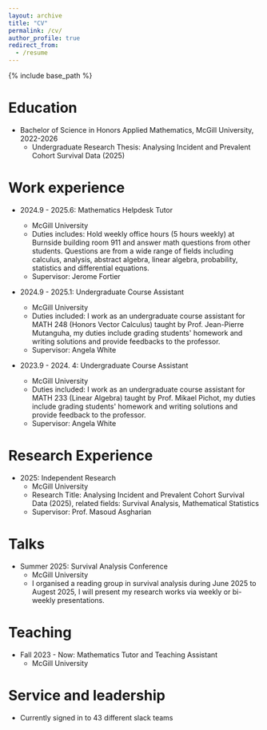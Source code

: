 ```yaml
---
layout: archive
title: "CV"
permalink: /cv/
author_profile: true
redirect_from:
  - /resume
---
```


{% include base_path %}

Education
======
* Bachelor of Science in Honors Applied Mathematics, McGill University, 2022-2026
  * Undergraduate Research Thesis: Analysing Incident and Prevalent Cohort Survival Data (2025)


Work experience
======
* 2024.9 - 2025.6: Mathematics Helpdesk Tutor
  * McGill University
  * Duties includes: Hold weekly office hours (5 hours weekly) at Burnside building room 911 and answer math questions from other students. Questions are from a wide range of fields including calculus, analysis, abstract algebra, linear algebra, probability, statistics and differential equations.
  * Supervisor: Jerome Fortier

* 2024.9 - 2025.1: Undergraduate Course Assistant
  * McGill University
  * Duties included: I work as an undergraduate course assistant for MATH 248 (Honors Vector Calculus) taught by Prof. Jean-Pierre Mutanguha, my duties include grading students' homework and writing solutions and provide feedbacks to the professor.
  * Supervisor: Angela White

* 2023.9 - 2024. 4: Undergraduate Course Assistant
  * McGill University
  * Duties included: I work as an undergraduate course assistant for MATH 233 (Linear Algebra) taught by Prof. Mikael Pichot, my duties include grading students' homework and writing solutions and provide feedback to the professor.
  * Supervisor: Angela White
  

Research Experience
======
* 2025: Independent Research
  * McGill University
  * Research Title: Analysing Incident and Prevalent Cohort Survival Data (2025), related fields: Survival Analysis, Mathematical Statistics
  * Supervisor: Prof. Masoud Asgharian
  
  
Talks
======
* Summer 2025: Survival Analysis Conference
  * McGill University
  * I organised a reading group in survival analysis during June 2025 to Augest 2025, I will present my research works via weekly or bi-weekly presentations.
  
Teaching
======
* Fall 2023 - Now: Mathematics Tutor and Teaching Assistant
  * McGill University

  
Service and leadership
======
* Currently signed in to 43 different slack teams
